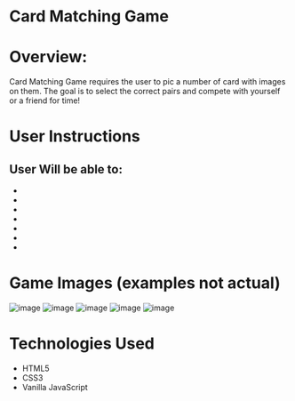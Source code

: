 # Card Matching Game

# Overview:
Card Matching Game requires the user to pic a number of card with images on them. The goal is to select the correct pairs and compete with yourself or a friend for time!
# User Instructions
  User Will be able to:
  -
  -
  -
  -
  -
  -
  -
  -
  
# Game Images (examples not actual)
![image](https://user-images.githubusercontent.com/106713788/209357985-c8c90eaa-b9b7-469d-b7a6-d862549f65f3.png)
![image](https://user-images.githubusercontent.com/106713788/209358241-e082dcf6-84a2-4676-b2d1-ac3d0ea36c09.png)
![image](https://user-images.githubusercontent.com/106713788/209358308-581ced74-41f1-4ea3-8d6f-5297ae928842.png)
![image](https://user-images.githubusercontent.com/106713788/209358328-2b9e1676-6244-4c36-be5d-000fb50c0e00.png)
![image](https://user-images.githubusercontent.com/106713788/209358398-f79ce570-4d68-4bae-9ea8-aab279894a9d.png)
# Technologies Used
- HTML5
- CSS3
- Vanilla JavaScript
